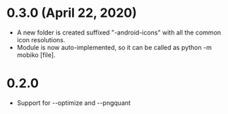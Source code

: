 # 0.3.0 (April 22, 2020)
* A new folder is created suffixed "-android-icons" with all the common icon resolutions.
* Module is now auto-implemented, so it can be called as python -m mobiko [file].

# 0.2.0
* Support for --optimize and --pngquant